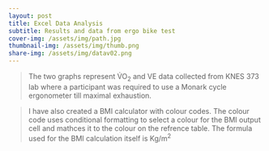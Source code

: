 ```yaml
---
layout: post 
title: Excel Data Analysis
subtitle: Results and data from ergo bike test  
cover-img: /assets/img/path.jpg
thumbnail-img: /assets/img/thumb.png
share-img: /assets/img/datav02.png
---
```


>The two graphs represent &#x56;&#x0307;O<sub>2</sub> and VE data collected from KNES 373 lab where a participant was required to use a Monark cycle ergonometer till maximal exhaustion.

>I have also created a BMI calculator with colour codes. The colour code uses conditional formatting to select a colour for the BMI output cell and mathces it to the colour on the refrence table. The formula used for the BMI calculation itself is Kg/m<sup>2</sup> 

